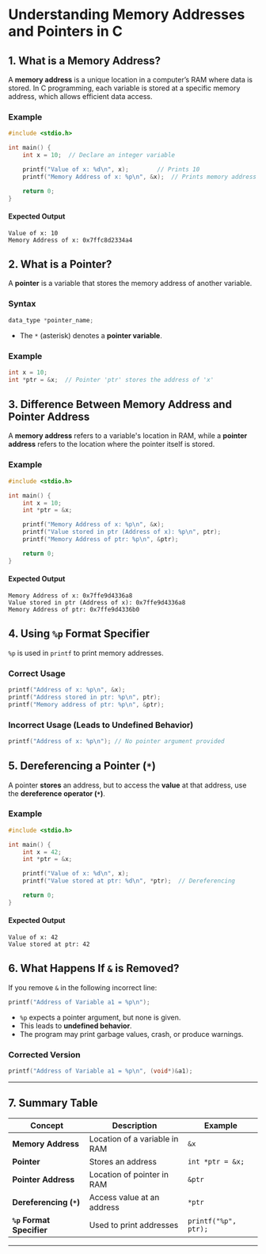 # **Understanding Memory Addresses and Pointers in C**

## **1. What is a Memory Address?**
A **memory address** is a unique location in a computer’s RAM where data is stored. In C programming, each variable is stored at a specific memory address, which allows efficient data access.

### **Example**
```c
#include <stdio.h>

int main() {
    int x = 10;  // Declare an integer variable

    printf("Value of x: %d\n", x);        // Prints 10
    printf("Memory Address of x: %p\n", &x);  // Prints memory address

    return 0;
}
```

#### **Expected Output**
```
Value of x: 10
Memory Address of x: 0x7ffc8d2334a4
```

## **2. What is a Pointer?**
A **pointer** is a variable that stores the memory address of another variable.

### **Syntax**
```c
data_type *pointer_name;
```
- The `*` (asterisk) denotes a **pointer variable**.

### **Example**
```c
int x = 10;
int *ptr = &x;  // Pointer 'ptr' stores the address of 'x'
```

## **3. Difference Between Memory Address and Pointer Address**
A **memory address** refers to a variable's location in RAM, while a **pointer address** refers to the location where the pointer itself is stored.

### **Example**
```c
#include <stdio.h>

int main() {
    int x = 10;
    int *ptr = &x;

    printf("Memory Address of x: %p\n", &x);
    printf("Value stored in ptr (Address of x): %p\n", ptr);
    printf("Memory Address of ptr: %p\n", &ptr);

    return 0;
}
```

#### **Expected Output**
```
Memory Address of x: 0x7ffe9d4336a8
Value stored in ptr (Address of x): 0x7ffe9d4336a8
Memory Address of ptr: 0x7ffe9d4336b0
```

## **4. Using `%p` Format Specifier**
`%p` is used in `printf` to print memory addresses.

### **Correct Usage**
```c
printf("Address of x: %p\n", &x);
printf("Address stored in ptr: %p\n", ptr);
printf("Memory address of ptr: %p\n", &ptr);
```

### **Incorrect Usage (Leads to Undefined Behavior)**
```c
printf("Address of x: %p\n"); // No pointer argument provided
```

## **5. Dereferencing a Pointer (`*`)**
A pointer **stores** an address, but to access the **value** at that address, use the **dereference operator (`*`)**.

### **Example**
```c
#include <stdio.h>

int main() {
    int x = 42;
    int *ptr = &x;

    printf("Value of x: %d\n", x);
    printf("Value stored at ptr: %d\n", *ptr);  // Dereferencing

    return 0;
}
```

#### **Expected Output**
```
Value of x: 42
Value stored at ptr: 42
```

## **6. What Happens If `&` is Removed?**
If you remove `&` in the following incorrect line:
```c
printf("Address of Variable a1 = %p\n");
```
- `%p` expects a pointer argument, but none is given.
- This leads to **undefined behavior**.
- The program may print garbage values, crash, or produce warnings.

### **Corrected Version**
```c
printf("Address of Variable a1 = %p\n", (void*)&a1);
```

---

## **7. Summary Table**
| Concept | Description | Example |
|---------|-------------|---------|
| **Memory Address** | Location of a variable in RAM | `&x` |
| **Pointer** | Stores an address | `int *ptr = &x;` |
| **Pointer Address** | Location of pointer in RAM | `&ptr` |
| **Dereferencing (`*`)** | Access value at an address | `*ptr` |
| **`%p` Format Specifier** | Used to print addresses | `printf("%p", ptr);` |

---

